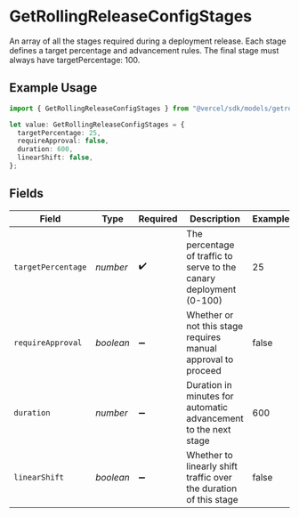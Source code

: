 # GetRollingReleaseConfigStages

An array of all the stages required during a deployment release. Each stage defines a target percentage and advancement rules. The final stage must always have targetPercentage: 100.

## Example Usage

```typescript
import { GetRollingReleaseConfigStages } from "@vercel/sdk/models/getrollingreleaseconfigop.js";

let value: GetRollingReleaseConfigStages = {
  targetPercentage: 25,
  requireApproval: false,
  duration: 600,
  linearShift: false,
};
```

## Fields

| Field                                                               | Type                                                                | Required                                                            | Description                                                         | Example                                                             |
| ------------------------------------------------------------------- | ------------------------------------------------------------------- | ------------------------------------------------------------------- | ------------------------------------------------------------------- | ------------------------------------------------------------------- |
| `targetPercentage`                                                  | *number*                                                            | :heavy_check_mark:                                                  | The percentage of traffic to serve to the canary deployment (0-100) | 25                                                                  |
| `requireApproval`                                                   | *boolean*                                                           | :heavy_minus_sign:                                                  | Whether or not this stage requires manual approval to proceed       | false                                                               |
| `duration`                                                          | *number*                                                            | :heavy_minus_sign:                                                  | Duration in minutes for automatic advancement to the next stage     | 600                                                                 |
| `linearShift`                                                       | *boolean*                                                           | :heavy_minus_sign:                                                  | Whether to linearly shift traffic over the duration of this stage   | false                                                               |
